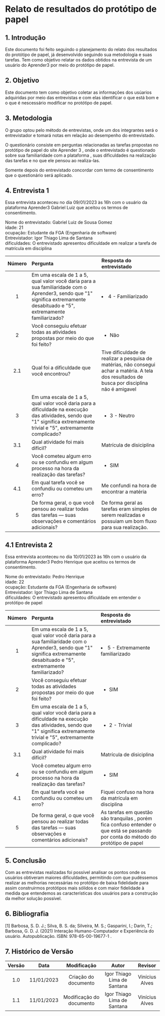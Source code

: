 # Relato de resultados do protótipo de papel

## 1. Introdução 

Este documento foi feito seguindo o planejamento do relato dos resultados do protótipo de papel, já desenvolvido seguindo sua metodologia e suas tarefas. Tem como objetivo relatar os dados obtidos na entrevista de um usuário do Aprender3 por meio do protótipo de papel.

## 2. Objetivo

Este documento tem como objetivo coletar as informações dos usúarios adquiridas por meio das entrevistas e com elas identificar o que está bom e o que é nescessário modificar no protótipo de papel. 

## 3. Metodologia

O grupo optou pelo método de entrevistas, onde um dos integrantes será o entrevistador e tomará notas em relação ao desempenho do entrevistado.

O questionário consiste em perguntas relacionadas as tarefas propostas no protótipo de papel do site Aprender 3 , onde o entrevistado é questionado sobre sua familiaridade com a plataforma , suas dificuldades na realização das tarefas e no que ele pensou ao realiza-las.

Somente depois do entrevistado concordar com termo de consentimento que o questionário será aplicado.

## 4. Entrevista 1

Essa entrevista aconteceu no dia 09/01/2023 às 16h com o usuário da plataforma Aprender3 Gabriel Luiz que aceitou os termos de consentimento.

Nome do entrevistado: Gabriel Luiz de Sousa Gomez<br/>
idade: 21<br/>
ocupação: Estudante da FGA (Engenharia de software)<br/>
Entrevistador: Igor Thiago Lima de Santana<br/>
dificuldades: O entrevistado apresentou dificuldade em realizar a tarefa de matrícula em disciplina

| Número | Pergunta | Resposta do entrevistado |
|:--:|:---|:---|
| 1 | Em uma escala de 1 a 5, qual valor você daria para a sua familiaridade com o Aprender3, sendo que "1" significa extremamente desabituado e "5", extremamente familiarizado? | <li>4 - Familiarizado |
| 2 | Você conseguiu efetuar todas as atividades propostas por meio do que foi feito? | <ul> <li> Não</li>  </ul> |
| 2.1 | Qual foi a dificuldade que você encontrou? | Tive dificuldade de realizar a pesquisa de matérias, não consegui achar a matéria. A tela dos resultados de busca por disciplina não é amigavel |
| 3 | Em uma escala de 1 a 5, qual valor você daria para a dificuldade na execução das atividades, sendo que "1" significa extremamente trivial e "5", extremamente complicado? | <ul> <li>3 - Neutro</ul> |
| 3.1 | Qual atividade foi mais difícil? | Matrícula de disiciplina |
| 4 | Você cometeu algum erro ou se confundiu em algum processo na hora da realização das tarefas? | <ul> <li> SIM</li> </ul> |
| 4.1 | Em qual tarefa você se confundiu ou cometeu um erro? | Me confundi na hora de encontrar a matéria |
| 5 | De forma geral, o que você pensou ao realizar todas das tarefas — suas observações e comentários adicionais? | De forma geral as tarefas eram simples de serem realizadas e possuiam um bom fluxo para sua realização. |

## 4.1 Entrevista 2

Essa entrevista aconteceu no dia 10/01/2023 às 16h com o usuário da plataforma Aprender3 Pedro Henrique que aceitou os termos de consentimento.

Nome do entrevistado: Pedro Henrique<br/>
idade: 22<br/>
ocupação: Estudante da FGA (Engenharia de software)<br/>
Entrevistador: Igor Thiago Lima de Santana<br/>
dificuldades: O entrevistado apresentou dificuldade em entender o protótipo de papel

| Número | Pergunta | Resposta do entrevistado |
|:--:|:---|:---|
| 1 | Em uma escala de 1 a 5, qual valor você daria para a sua familiaridade com o Aprender3, sendo que "1" significa extremamente desabituado e "5", extremamente familiarizado? | <li>5 - Extremamente familiarizado |
| 2 | Você conseguiu efetuar todas as atividades propostas por meio do que foi feito? | <ul> <li> SIM</li>  </ul> |
| 3 | Em uma escala de 1 a 5, qual valor você daria para a dificuldade na execução das atividades, sendo que "1" significa extremamente trivial e "5", extremamente complicado? | <ul> <li>2 - Trivial</ul> |
| 3.1 | Qual atividade foi mais difícil? | Matrícula de disiciplina |
| 4 | Você cometeu algum erro ou se confundiu em algum processo na hora da realização das tarefas? | <ul> <li> SIM</li> </ul> |
| 4.1 | Em qual tarefa você se confundiu ou cometeu um erro? | Fiquei confuso na hora da matrícula em disciplina  |
| 5 | De forma geral, o que você pensou ao realizar todas das tarefas — suas observações e comentários adicionais? | As tarefas em questão são tranquilas , porém fica confuso entender o que está se passando por conta do método do protótipo de papel |

## 5. Conclusão

Com as entrevistas realizadas foi possível analisar os pontos onde os usuários obtiveram maiores dificuldades, permitindo com que pudéssemos realizar as melhorias necessárias no protótipo de baixa fidelidade para assim construirmos protótipos mais sólidos e com maior fidelidade à medida que entendemos as características dos usuários para a construção da melhor solução possível.

## 6. Bibliografia

[1] Barbosa, S. D. J.; Silva, B. S. da; Silveira, M. S.; Gasparini, I.; Darin, T.; Barbosa, G. D. J. (2021) Interação Humano-Computador e Experiência do usuário. Autopublicação. ISBN: 978-65-00-19677-1 .

## 7. Histórico de Versão

| Versão | Data | Modificação | Autor | Revisor |
|:--:|:--:|:--:|:--:|:--:|
| 1.0 | 11/01/2023 | Criação do documento | Igor Thiago Lima de Santana | Vinícius Alves |
| 1.1 | 11/01/2023 | Modificação do documento | Igor Thiago Lima de Santana | Vinícius Alves |